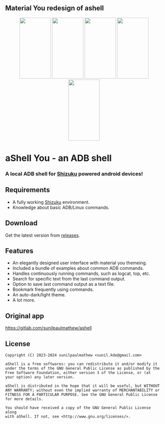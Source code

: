 ## Material You redesign of ashell

<p style="text-align: center"><img src="https://github.com/DP-Hridayan/aShellYou/assets/157479796/906fad48-ed2e-4089-b4c6-f66d8e6bdc89" alt="" width="100" height="195" /> <img src="https://github.com/DP-Hridayan/aShellYou/assets/157479796/38e699c0-1e02-4bbb-8a9f-a148ab6cf66d" alt="" width="100" height="195" /> <img src="https://github.com/DP-Hridayan/aShellYou/assets/157479796/275d2711-53b6-47d4-aadf-76ca1a775071" alt="" width="100" height="195" /> 
<img src="https://github.com/DP-Hridayan/aShellYou/assets/157479796/73b8f1d3-6539-4d84-94e0-9c33d106f1ff" alt="" width="100" height="195" />
 <img src="https://github.com/DP-Hridayan/aShellYou/assets/157479796/73b8f1d3-6539-4d84-94e0-9c33d106f1ff" alt="" width="100" height="195" />
</p>



# aShell You - an ADB shell

### A local ADB shell for [Shizuku](https://shizuku.rikka.app/) powered android devices!

## Requirements
* A fully working [Shizuku](https://shizuku.rikka.app/) environment.
* Knowledge about basic ADB/Linux commands.

## Download
Get the latest version from [releases](https://github.com/DP-Hridayan/ashell/releases).

## Features
* An elegantly designed user interface with material you themeing.
* Included a bundle of examples about common ADB commands.
* Handles continuously running commands, such as logcat, top, etc.
* Search for specific text from the last command output.
* Option to save last command output as a text file.
* Bookmark frequently using commands.
* An auto-dark/light theme.
* A lot more.

## Original app
https://gitlab.com/sunilpaulmathew/ashell

## License

    Copyright (C) 2023-2024 sunilpaulmathew <sunil.kde@gmail.com>

    aShell is a free softwares: you can redistribute it and/or modify it
    under the terms of the GNU General Public License as published by the
    Free Software Foundation, either version 3 of the License, or (at
    your option) any later version.

    aShell is distributed in the hope that it will be useful, but WITHOUT
    ANY WARRANTY; without even the implied warranty of MERCHANTABILITY or
    FITNESS FOR A PARTICULAR PURPOSE. See the GNU General Public License
    for more details.

    You should have received a copy of the GNU General Public License along
    with aShell. If not, see <http://www.gnu.org/licenses/>.
